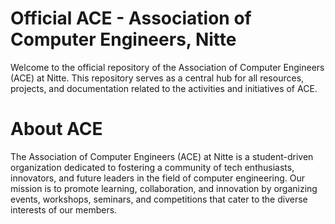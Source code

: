 # Official ACE - Association of Computer Engineers, Nitte
Welcome to the official repository of the Association of Computer Engineers (ACE) at Nitte. This repository serves as a central hub for all resources, projects, and documentation related to the activities and initiatives of ACE.

# About ACE
The Association of Computer Engineers (ACE) at Nitte is a student-driven organization dedicated to fostering a community of tech enthusiasts, innovators, and future leaders in the field of computer engineering. Our mission is to promote learning, collaboration, and innovation by organizing events, workshops, seminars, and competitions that cater to the diverse interests of our members.

